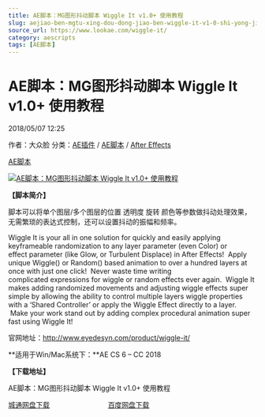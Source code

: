 ```yaml
---
title: AE脚本：MG图形抖动脚本 Wiggle It v1.0+ 使用教程
slug: aejiao-ben-mgtu-xing-dou-dong-jiao-ben-wiggle-it-v1-0-shi-yong-jiao-cheng
source_url: https://www.lookae.com/wiggle-it/
category: aescripts
tags: [AE脚本]
---
```

# AE脚本：MG图形抖动脚本 Wiggle It v1.0+ 使用教程

2018/05/07 12:25

作者：大众脸
分类：[AE插件](https://www.lookae.com/after-effects/aechajian/) / [AE脚本](https://www.lookae.com/after-effects/aescripts/) / [After Effects](https://www.lookae.com/after-effects/)

[AE脚本](https://www.lookae.com/tag/ae%e8%84%9a%e6%9c%ac/)

[![AE脚本：MG图形抖动脚本 Wiggle It v1.0+ 使用教程](https://www.lookae.com/wp-content/uploads/2018/05/Wiggle-It-.jpg "AE脚本：MG图形抖动脚本 Wiggle It v1.0+ 使用教程-LookAE.com")](https://www.lookae.com/wp-content/uploads/2018/05/Wiggle-It-.jpg)

**【脚本简介】**

脚本可以将单个图层/多个图层的位置 透明度 旋转 颜色等参数做抖动处理效果，无需繁琐的表达式控制，还可以设置抖动的振幅和频率。

Wiggle It is your all in one solution for quickly and easily applying keyframeable randomization to any layer parameter (even Color) or effect parameter (like Glow, or Turbulent Displace) in After Effects!  Apply unique Wiggle() or Random() based animation to over a hundred layers at once with just one click!  Never waste time writing complicated expressions for wiggle or random effects ever again.  Wiggle It makes adding randomized movements and adjusting wiggle effects super simple by allowing the ability to control multiple layers wiggle properties with a ‘Shared Controller’ or apply the Wiggle Effect directly to a layer.  Make your work stand out by adding complex procedural animation super fast using Wiggle It!

官网地址：http://www.eyedesyn.com/product/wiggle-it/

**适用于Win/Mac系统下：**AE CS 6 – CC 2018

**【下载地址】**

AE脚本：MG图形抖动脚本 Wiggle It v1.0+ 使用教程

[城通网盘下载](https://lookae.ctfile.com/fs/680462-289659715)                              [百度网盘下载](https://pan.baidu.com/s/15qltdHGOKhUqCyHi8OWVwQ)
